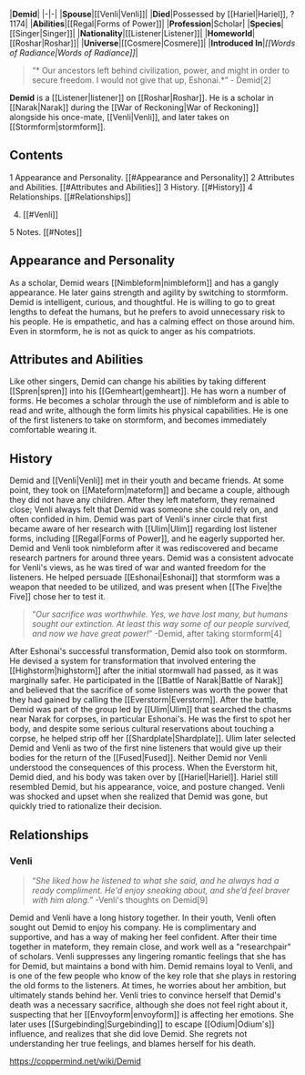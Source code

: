 |**Demid**|
|-|-|
|**Spouse**|[[Venli\|Venli]]|
|**Died**|Possessed by [[Hariel\|Hariel]], ? 1174|
|**Abilities**|[[Regal\|Forms of Power]]|
|**Profession**|Scholar|
|**Species**|[[Singer\|Singer]]|
|**Nationality**|[[Listener\|Listener]]|
|**Homeworld**|[[Roshar\|Roshar]]|
|**Universe**|[[Cosmere\|Cosmere]]|
|**Introduced In**|*[[Words of Radiance\|Words of Radiance]]*|

>“* Our ancestors left behind civilization, power, and might in order to secure freedom. I would not give that up, Eshonai.*”
\- Demid[2]


**Demid** is a [[Listener\|listener]] on [[Roshar\|Roshar]]. He is a scholar in [[Narak\|Narak]] during the [[War of Reckoning\|War of Reckoning]] alongside his once-mate, [[Venli\|Venli]], and later takes on [[Stormform\|stormform]].

## Contents

1 Appearance and Personality. [[#Appearance and Personality]] 
2 Attributes and Abilities. [[#Attributes and Abilities]] 
3 History. [[#History]] 
4 Relationships. [[#Relationships]] 

4. [[#Venli]] 


5 Notes. [[#Notes]] 


## Appearance and Personality
As a scholar, Demid wears [[Nimbleform\|nimbleform]] and has a gangly appearance. He later gains strength and agility by switching to stormform.
Demid is intelligent, curious, and thoughtful. He is willing to go to great lengths to defeat the humans, but he prefers to avoid unnecessary risk to his people. He is empathetic, and has a calming effect on those around him. Even in stormform, he is not as quick to anger as his compatriots.

## Attributes and Abilities
Like other singers, Demid can change his abilities by taking different [[Spren\|spren]] into his [[Gemheart\|gemheart]]. He has worn a number of forms. He becomes a scholar through the use of nimbleform and is able to read and write, although the form limits his physical capabilities. He is one of the first listeners to take on stormform, and becomes immediately comfortable wearing it.

## History
Demid and [[Venli\|Venli]] met in their youth and became friends. At some point, they took on [[Mateform\|mateform]] and became a couple, although they did not have any children. After they left mateform, they remained close; Venli always felt that Demid was someone she could rely on, and often confided in him.
Demid was part of Venli's inner circle that first became aware of her research with [[Ulim\|Ulim]] regarding lost listener forms, including [[Regal\|Forms of Power]], and he eagerly supported her. Demid and Venli took nimbleform after it was rediscovered and became research partners for around three years. Demid was a consistent advocate for Venli's views, as he was tired of war and wanted freedom for the listeners. He helped persuade [[Eshonai\|Eshonai]] that stormform was a weapon that needed to be utilized, and was present when [[The Five\|the Five]] chose her to test it.

>“*Our sacrifice was worthwhile. Yes, we have lost many, but humans sought our extinction. At least this way some of our people survived, and now we have great power!*”
\-Demid, after taking stormform[4]


After Eshonai's successful transformation, Demid also took on stormform. He devised a system for transformation that involved entering the [[Highstorm\|highstorm]] after the initial stormwall had passed, as it was marginally safer. He participated in the [[Battle of Narak\|Battle of Narak]] and believed that the sacrifice of some listeners was worth the power that they had gained by calling the [[Everstorm\|Everstorm]].
After the battle, Demid was part of the group led by [[Ulim\|Ulim]] that searched the chasms near Narak for corpses, in particular Eshonai's. He was the first to spot her body, and despite some serious cultural reservations about touching a corpse, he helped strip off her [[Shardplate\|Shardplate]].
Ulim later selected Demid and Venli as two of the first nine listeners that would give up their bodies for the return of the [[Fused\|Fused]]. Neither Demid nor Venli understood the consequences of this process. When the Everstorm hit, Demid died, and his body was taken over by [[Hariel\|Hariel]]. Hariel still resembled Demid, but his appearance, voice, and posture changed. Venli was shocked and upset when she realized that Demid was gone, but quickly tried to rationalize their decision.

## Relationships
### Venli
>“*She liked how he listened to what she said, and he always had a ready compliment. He'd enjoy sneaking about, and she’d feel braver with him along.*”
\-Venli's thoughts on Demid[9]

Demid and Venli have a long history together. In their youth, Venli often sought out Demid to enjoy his company. He is complimentary and supportive, and has a way of making her feel confident. After their time together in mateform, they remain close, and work well as a "researchpair" of scholars. Venli suppresses any lingering romantic feelings that she has for Demid, but maintains a bond with him. Demid remains loyal to Venli, and is one of the few people who know of the key role that she plays in restoring the old forms to the listeners. At times, he worries about her ambition, but ultimately stands behind her.
Venli tries to convince herself that Demid's death was a necessary sacrifice, although she does not feel right about it, suspecting that her [[Envoyform\|envoyform]] is affecting her emotions. She later uses [[Surgebinding\|Surgebinding]] to escape [[Odium\|Odium's]] influence, and realizes that she did love Demid. She regrets not understanding her true feelings, and blames herself for his death.



https://coppermind.net/wiki/Demid